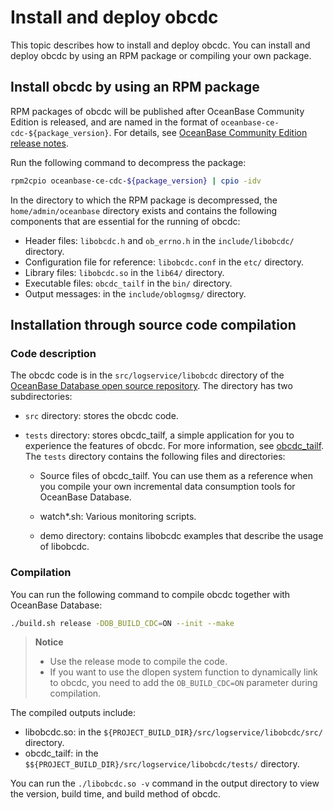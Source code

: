 # Install and deploy obcdc

This topic describes how to install and deploy obcdc. You can install and deploy obcdc by using an RPM package or compiling your own package.

## Install obcdc by using an RPM package

RPM packages of obcdc will be published after OceanBase Community Edition is released, and are named in the format of `oceanbase-ce-cdc-${package_version}`. For details, see [OceanBase Community Edition release notes](https://github.com/oceanbase/oceanbase/releases).

Run the following command to decompress the package:

```bash
rpm2cpio oceanbase-ce-cdc-${package_version} | cpio -idv
```

In the directory to which the RPM package is decompressed, the `home/admin/oceanbase` directory exists and contains the following components that are essential for the running of obcdc:

* Header files: `libobcdc.h` and `ob_errno.h` in the `include/libobcdc/` directory.
* Configuration file for reference: `libobcdc.conf` in the `etc/` directory.
* Library files: `libobcdc.so` in the `lib64/` directory.
* Executable files: `obcdc_tailf` in the `bin/` directory.
* Output messages: in the `include/oblogmsg/` directory.

## Installation through source code compilation

### Code description

The obcdc code is in the `src/logservice/libobcdc` directory of the [OceanBase Database open source repository](https://github.com/oceanbase/oceanbase). The directory has two subdirectories:

* `src` directory: stores the obcdc code.
* `tests` directory: stores obcdc_tailf, a simple application for you to experience the features of obcdc. For more information, see [obcdc_tailf](3.obcdc_tailf.md). The `tests` directory contains the following files and directories:

   * Source files of obcdc_tailf. You can use them as a reference when you compile your own incremental data consumption tools for OceanBase Database.

   * watch\*.sh: Various monitoring scripts.

   * demo directory: contains libobcdc examples that describe the usage of libobcdc.

### Compilation

You can run the following command to compile obcdc together with OceanBase Database:

```bash
./build.sh release -DOB_BUILD_CDC=ON --init --make
```

> **Notice**
>
> * Use the release mode to compile the code.
> * If you want to use the dlopen system function to dynamically link to obcdc, you need to add the `OB_BUILD_CDC=ON` parameter during compilation.

The compiled outputs include:

* libobcdc.so: in the `${PROJECT_BUILD_DIR}/src/logservice/libobcdc/src/` directory.
* obcdc_tailf: in the `$${PROJECT_BUILD_DIR}/src/logservice/libobcdc/tests/` directory.

You can run the `./libobcdc.so -v` command in the output directory to view the version, build time, and build method of obcdc.
